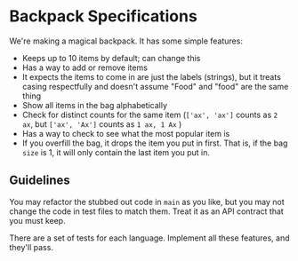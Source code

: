 # Backpack Specifications

We're making a magical backpack. It has some simple features:

- Keeps up to 10 items by default; can change this
- Has a way to add or remove items
- It expects the items to come in are just the labels (strings), but it treats casing respectfully and doesn't assume "Food" and "food" are the same thing
- Show all items in the bag alphabetically
- Check for distinct counts for the same item (`['ax', 'ax']` counts as `2 ax`, but `['ax', 'Ax']`  counts as `1 ax, 1 Ax` )
- Has a way to check to see what the most popular item is
- If you overfill the bag, it drops the item you put in first. That is, if the bag `size` is 1, it will only contain the last item you put in.

## Guidelines

You may refactor the stubbed out code in `main` as you like, but you may not change the code in test files to match them. Treat it as an API contract that you must keep.

There are a set of tests for each language. Implement all these features, and they'll pass.
